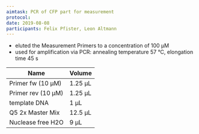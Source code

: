 ```yaml
---
aimtask: PCR of CFP part for measurement
protocol:
date: 2019-08-08
participants: Felix Pfister, Leon Altmann
---
```


* eluted the Measurement Primers to a concentration of 100 µM
* used for amplification via PCR: annealing temperature 57 °C, elongation time 45 s


Name| Volume |
------------------------|---------------|
Primer fw (10 µM)	|1.25 µL	
Primer rev (10 µM)	|1.25 µL
template DNA 		|1 µL
Q5 2x Master Mix	|12.5 µL
Nuclease free H2O	| 9 µL

